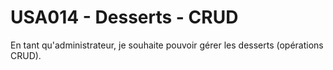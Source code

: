 # USA014 - Desserts - CRUD

En tant qu'administrateur, je souhaite pouvoir gérer les desserts (opérations CRUD).
